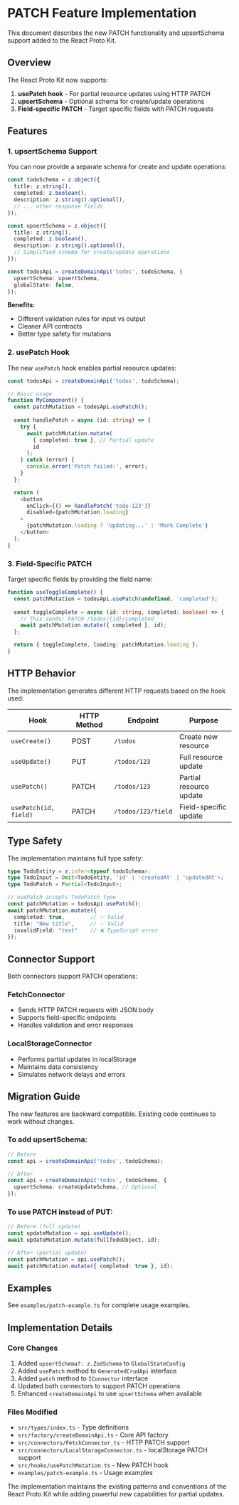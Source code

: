 # PATCH Feature Implementation

This document describes the new PATCH functionality and upsertSchema support added to the React Proto Kit.

## Overview

The React Proto Kit now supports:
1. **usePatch hook** - For partial resource updates using HTTP PATCH
2. **upsertSchema** - Optional schema for create/update operations
3. **Field-specific PATCH** - Target specific fields with PATCH requests

## Features

### 1. upsertSchema Support

You can now provide a separate schema for create and update operations:

```typescript
const todoSchema = z.object({
  title: z.string(),
  completed: z.boolean(),
  description: z.string().optional(),
  // ... other response fields
});

const upsertSchema = z.object({
  title: z.string(),
  completed: z.boolean(),
  description: z.string().optional(),
  // Simplified schema for create/update operations
});

const todosApi = createDomainApi('todos', todoSchema, {
  upsertSchema: upsertSchema,
  globalState: false,
});
```

**Benefits:**
- Different validation rules for input vs output
- Cleaner API contracts
- Better type safety for mutations

### 2. usePatch Hook

The new `usePatch` hook enables partial resource updates:

```typescript
const todosApi = createDomainApi('todos', todoSchema);

// Basic usage
function MyComponent() {
  const patchMutation = todosApi.usePatch();
  
  const handlePatch = async (id: string) => {
    try {
      await patchMutation.mutate(
        { completed: true }, // Partial update
        id
      );
    } catch (error) {
      console.error('Patch failed:', error);
    }
  };

  return (
    <button 
      onClick={() => handlePatch('todo-123')}
      disabled={patchMutation.loading}
    >
      {patchMutation.loading ? 'Updating...' : 'Mark Complete'}
    </button>
  );
}
```

### 3. Field-Specific PATCH

Target specific fields by providing the field name:

```typescript
function useToggleComplete() {
  const patchMutation = todosApi.usePatch(undefined, 'completed');
  
  const toggleComplete = async (id: string, completed: boolean) => {
    // This sends: PATCH /todos/{id}/completed
    await patchMutation.mutate({ completed }, id);
  };

  return { toggleComplete, loading: patchMutation.loading };
}
```

## HTTP Behavior

The implementation generates different HTTP requests based on the hook used:

| Hook | HTTP Method | Endpoint | Purpose |
|------|-------------|----------|---------|
| `useCreate()` | POST | `/todos` | Create new resource |
| `useUpdate()` | PUT | `/todos/123` | Full resource update |
| `usePatch()` | PATCH | `/todos/123` | Partial resource update |
| `usePatch(id, field)` | PATCH | `/todos/123/field` | Field-specific update |

## Type Safety

The implementation maintains full type safety:

```typescript
type TodoEntity = z.infer<typeof todoSchema>;
type TodoInput = Omit<TodoEntity, 'id' | 'createdAt' | 'updatedAt'>;
type TodoPatch = Partial<TodoInput>;

// usePatch accepts TodoPatch type
const patchMutation = todosApi.usePatch();
await patchMutation.mutate({
  completed: true,        // ✅ Valid
  title: "New title",     // ✅ Valid
  invalidField: "test"    // ❌ TypeScript error
});
```

## Connector Support

Both connectors support PATCH operations:

### FetchConnector
- Sends HTTP PATCH requests with JSON body
- Supports field-specific endpoints
- Handles validation and error responses

### LocalStorageConnector
- Performs partial updates in localStorage
- Maintains data consistency
- Simulates network delays and errors

## Migration Guide

The new features are backward compatible. Existing code continues to work without changes.

### To add upsertSchema:

```typescript
// Before
const api = createDomainApi('todos', todoSchema);

// After
const api = createDomainApi('todos', todoSchema, {
  upsertSchema: createUpdateSchema, // Optional
});
```

### To use PATCH instead of PUT:

```typescript
// Before (full update)
const updateMutation = api.useUpdate();
await updateMutation.mutate(fullTodoObject, id);

// After (partial update)
const patchMutation = api.usePatch();
await patchMutation.mutate({ completed: true }, id);
```

## Examples

See `examples/patch-example.ts` for complete usage examples.

## Implementation Details

### Core Changes
1. Added `upsertSchema?: z.ZodSchema` to `GlobalStateConfig`
2. Added `usePatch` method to `GeneratedCrudApi` interface
3. Added `patch` method to `IConnector` interface
4. Updated both connectors to support PATCH operations
5. Enhanced `createDomainApi` to use `upsertSchema` when available

### Files Modified
- `src/types/index.ts` - Type definitions
- `src/factory/createDomainApi.ts` - Core API factory
- `src/connectors/FetchConnector.ts` - HTTP PATCH support
- `src/connectors/LocalStorageConnector.ts` - localStorage PATCH support
- `src/hooks/usePatchMutation.ts` - New PATCH hook
- `examples/patch-example.ts` - Usage examples

The implementation maintains the existing patterns and conventions of the React Proto Kit while adding powerful new capabilities for partial updates.
